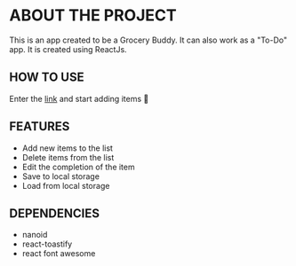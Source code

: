 # ABOUT THE PROJECT

This is an app created to be a Grocery Buddy. It can also work as a "To-Do" app. It is created using ReactJs.

## HOW TO USE

Enter the [link](https://gsvb-grocerylist.netlify.app) and start adding items 🤪

## FEATURES

- Add new items to the list
- Delete items from the list
- Edit the completion of the item
- Save to local storage
- Load from local storage

## DEPENDENCIES

- nanoid
- react-toastify
- react font awesome
